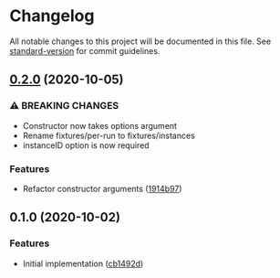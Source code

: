 # Changelog

All notable changes to this project will be documented in this file. See [standard-version](https://github.com/conventional-changelog/standard-version) for commit guidelines.

## [0.2.0](https://github.com/cfware/fixture-run-directory/compare/v0.1.0...v0.2.0) (2020-10-05)


### ⚠ BREAKING CHANGES

* Constructor now takes options argument
* Rename fixtures/per-run to fixtures/instances
* instanceID option is now required

### Features

* Refactor constructor arguments ([1914b97](https://github.com/cfware/fixture-run-directory/commit/1914b97f2f0083ddb97a43152ed2ef228af44dbe))

## 0.1.0 (2020-10-02)


### Features

* Initial implementation ([cb1492d](https://github.com/cfware/fixture-run-directory/commit/cb1492dc842d6124e640abb45ade0ba0c589abaa))
